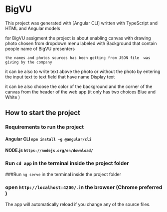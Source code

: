 # BigVU

This project was generated with [Angular CLI] written with TypeScript and HTML and Angular models


for BigVU assigment 
the project is about enabling canvas with drawing photo chosen from dropdown menu labeled with Background
that contain people name of BigVU presenters

`the names and photos sources has been getting from JSON file  was giving by the company`

it can be also to write  text above the photo or without the photo by entering the input text to text field that have name Display text 

it can be also choose the color of the background and the corner of the canvas from the header of the web app (it only has two choices Blue and White )



## How to start the project
### Requirements to run the project 
####  Angular CLI `npm install -g @angular/cli`
#### NODE.js `https://nodejs.org/en/download/`
### Run `cd app` in the terminal inside the project folder
###Run `ng serve`  in the terminal inside the project folder 
### open `http://localhost:4200/`. in the browser (Chrome preferred ) 
The app will automatically reload if you change any of the source files.









